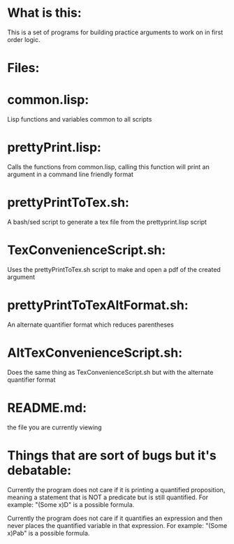 # What is this: 
This is a set of programs for building practice arguments to work on in first order logic.
# Files:
# common.lisp: 
Lisp functions and variables common to all scripts
# prettyPrint.lisp: 
Calls the functions from common.lisp, calling this function will print an argument in a command line friendly format
# prettyPrintToTex.sh: 
A bash/sed script to generate a tex file from the prettyprint.lisp script
# TexConvenienceScript.sh: 
Uses the prettyPrintToTex.sh script to make and open a pdf of the created argument
# prettyPrintToTexAltFormat.sh: 
An alternate quantifier format which reduces parentheses
# AltTexConvenienceScript.sh: 
Does the same thing as TexConvenienceScript.sh but with the alternate quantifier format
# README.md: 
the file you are currently viewing

# Things that are sort of bugs but it's debatable:

Currently the program does not care if it is printing a quantified proposition, meaning a statement that is NOT a predicate but is still quantified. 
For example: "(Some x)D" is a possible formula.

Currently the program does not care if it quantifies an expression and then never places the quantified variable in that expression. 
For example: "(Some x)Pab" is a possible formula.
